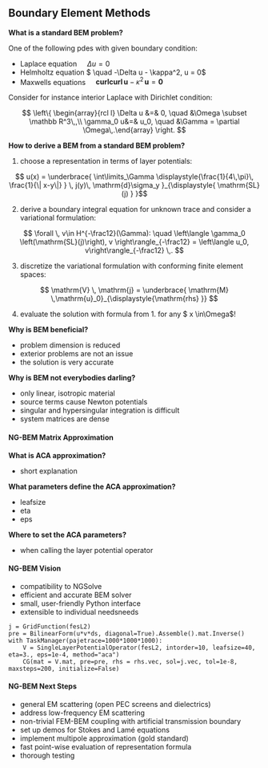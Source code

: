 Boundary Element Methods
------------------------

**What is a standard BEM problem?**

One of the following pdes with given boundary condition:

- Laplace equation $\quad \Delta u = 0$
- Helmholtz equation $ \quad -\Delta u - \kappa^2\, u = 0$
- Maxwells equations  $\quad \mathbf{curl}\mathbf{curl}\, \boldsymbol u - \kappa^2 \,\boldsymbol u = \boldsymbol 0$


Consider for instance interior Laplace with Dirichlet condition:

$$ \left\{ \begin{array}{rcl l} \Delta u &=& 0, \quad &\Omega \subset \mathbb R^3\,,\\ \gamma_0 u&=& u_0, \quad &\Gamma = \partial \Omega\,.\end{array} \right. $$ 

**How to derive a BEM from a standard BEM problem?**

1. choose a representation in terms of layer potentials:

$$ u(x) = \underbrace{ \int\limits_\Gamma \displaystyle{\frac{1}{4\,\pi}\, \frac{1}{\| x-y\|} } \, j(y)\, \mathrm{d}\sigma_y }_{\displaystyle{ \mathrm{SL}(j) } }$$


2. derive a boundary integral equation for unknown trace and consider a variational formulation:

$$ \forall \, v\in H^{-\frac12}(\Gamma): \quad \left\langle \gamma_0 \left(\mathrm{SL}(j)\right), v \right\rangle_{-\frac12} = \left\langle u_0, v\right\rangle_{-\frac12} \,. $$

3. discretize the variational formulation with conforming finite element spaces:

$$ \mathrm{V} \, \mathrm{j} =   \underbrace{ \mathrm{M} \,\mathrm{u}_0}_{\displaystyle{\mathrm{rhs} }}  $$ 

4. evaluate the solution with formula from 1. for any $ x \in\Omega$!

**Why is BEM beneficial?** 

- problem dimension is reduced
- exterior problems are not an issue
- the solution is very accurate 

**Why is BEM not everybodies darling?** 

- only linear, isotropic material 
- source terms cause Newton potentials 
- singular and hypersingular integration is difficult
- system matrices are dense

#### NG-BEM Matrix Approximation

**What is ACA approximation?** 
- short explanation

**What parameters define the ACA approximation?** 
- leafsize
- eta
- eps

**Where to set the ACA parameters?** 
- when calling the layer potential operator
 
#### NG-BEM Vision 

- compatibility to NGSolve 
- efficient and accurate BEM solver  
- small, user-friendly Python interface  
- extensible to individual needsneeds   

```
j = GridFunction(fesL2)
pre = BilinearForm(u*v*ds, diagonal=True).Assemble().mat.Inverse()
with TaskManager(pajetrace=1000*1000*1000):
    V = SingleLayerPotentialOperator(fesL2, intorder=10, leafsize=40, eta=3., eps=1e-4, method="aca")  
    CG(mat = V.mat, pre=pre, rhs = rhs.vec, sol=j.vec, tol=1e-8, maxsteps=200, initialize=False)

```

#### NG-BEM Next Steps

- general EM scattering (open PEC screens and dielectrics)
- address low-frequency EM scattering
- non-trivial FEM-BEM coupling with artificial transmission boundary
- set up demos for Stokes and Lamé equations
- implement multipole approximation (gold standard)
- fast point-wise evaluation of representation formula 
- thorough testing
